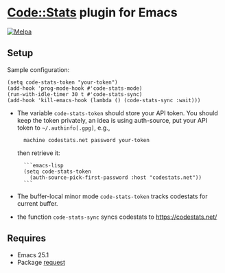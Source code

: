 # [Code::Stats](https://codestats.net/) plugin for Emacs
[![Melpa](https://melpa.org/packages/code-stats-badge.svg)](https://melpa.org/#/code-stats)

## Setup

Sample configuration:

``` emacs-lisp
(setq code-stats-token "your-token")
(add-hook 'prog-mode-hook #'code-stats-mode)
(run-with-idle-timer 30 t #'code-stats-sync)
(add-hook 'kill-emacs-hook (lambda () (code-stats-sync :wait)))
```

- The variable `code-stats-token` should store your API token. You should keep
  the token privately, an idea is using auth-source, put your API token to
  `~/.authinfo[.gpg]`, e.g.,

        machine codestats.net password your-token

  then retrieve it:

        ```emacs-lisp
        (setq code-stats-token
          (auth-source-pick-first-password :host "codestats.net"))
        ```

- The buffer-local minor mode `code-stats-token` tracks codestats for current
  buffer.
- the function `code-stats-sync` syncs codestats to https://codestats.net/

## Requires

- Emacs 25.1
- Package [request](https://github.com/tkf/emacs-request)
